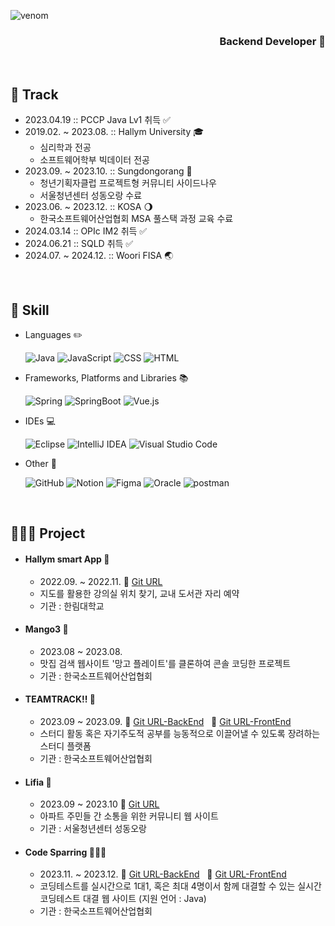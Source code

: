![venom](https://capsule-render.vercel.app/api?type=venom&height=150&text=Kim%20Hye%20Bin&fontSize=50&color=0:000000,1000:D3D3D3&stroke=000000&fontColor=DCDCDC)
<h3 align="right">Backend Developer 🚀</h3>

<!--## .🙋🏻‍♀️ Introduction~-
- 🔗 [Tistory URL](https://kimparkpark.tistory.com/)
- 🔗 [Notion URL]() 고민-->
<br>

## 🐾 Track
- 2023.04.19 :: PCCP Java Lv1 취득 ✅
- 2019.02. ~ 2023.08. :: Hallym University 🎓
  - 심리학과 전공
  - 소프트웨어학부 빅데이터 전공
- 2023.09. ~ 2023.10. :: Sungdongorang 🏡
  - 청년기획자클럽 프로젝트형 커뮤니티 사이드나우
  - 서울청년센터 성동오랑 수료
- 2023.06. ~ 2023.12. :: KOSA 🌖
  - 한국소프트웨어산업협회 MSA 풀스택 과정 교육 수료
- 2024.03.14 :: OPIc IM2 취득 ✅
- 2024.06.21 :: SQLD 취득 ✅
- 2024.07. ~ 2024.12. :: Woori FISA 🌏
<br>

## 📌 Skill
- Languages ✏️

  ![Java](https://img.shields.io/badge/java-%23ED8B00.svg?style=for-the-badge&logo=openjdk&logoColor=white)
  ![JavaScript](https://img.shields.io/badge/javascript-%23323330.svg?style=for-the-badge&logo=javascript&logoColor=%23F7DF1E)
  ![CSS](https://img.shields.io/badge/css-%231572B6.svg?style=for-the-badge&logo=css3&logoColor=white)
  ![HTML](https://img.shields.io/badge/html-%23E34F26.svg?style=for-the-badge&logo=html5&logoColor=white)
  <!--![JSON](https://img.shields.io/badge/json-black?style=for-the-badge&logo=json&logoColor=white)-->
- Frameworks, Platforms and Libraries 📚

  ![Spring](https://img.shields.io/badge/spring-%236DB33F.svg?style=for-the-badge&logo=spring&logoColor=white)
  ![SpringBoot](https://img.shields.io/badge/springboot-%236DB33F.svg?style=for-the-badge&logo=springboot&logoColor=white)
  ![Vue.js](https://img.shields.io/badge/vue.js-%2335495e.svg?style=for-the-badge&logo=vuedotjs&logoColor=%234FC08D)
  <!--![jQuery](https://img.shields.io/badge/jquery-%230769AD.svg?style=for-the-badge&logo=jquery&logoColor=white)
  ![Bootstrap](https://img.shields.io/badge/bootstrap-%238511FA.svg?style=for-the-badge&logo=bootstrap&logoColor=white)-->
- IDEs 💻

  ![Eclipse](https://img.shields.io/badge/Eclipse-FE7A16.svg?style=for-the-badge&logo=Eclipse&logoColor=white)
  ![IntelliJ IDEA](https://img.shields.io/badge/IntelliJIDEA-000000.svg?style=for-the-badge&logo=intellij-idea&logoColor=white)
  ![Visual Studio Code](https://img.shields.io/badge/Visual%20Studio%20Code-0078d7.svg?style=for-the-badge&logo=visual-studio-code&logoColor=white)
  <!--![Android Studio](https://img.shields.io/badge/Android%20Studio-3DDC84.svg?style=for-the-badge&logo=android-studio&logoColor=white)
  ![RStudio](https://img.shields.io/badge/RStudio-4285F4?style=for-the-badge&logo=rstudio&logoColor=white)-->
- Other 💭

  ![GitHub](https://img.shields.io/badge/github-%23121011.svg?style=for-the-badge&logo=github&logoColor=white)
  ![Notion](https://img.shields.io/badge/Notion-%23000000.svg?style=for-the-badge&logo=notion&logoColor=white)
  ![Figma](https://img.shields.io/badge/figma-%23F24E1E.svg?style=for-the-badge&logo=figma&logoColor=white)
  ![Oracle](https://img.shields.io/badge/Oracle-F80000?style=for-the-badge&logo=oracle&logoColor=white)
  ![postman](https://img.shields.io/badge/-postman-FF6C37?style=for-the-badge&logo=postman&logoColor=white)
  <!--![Docker](https://img.shields.io/badge/docker-%230db7ed.svg?style=for-the-badge&logo=docker&logoColor=white)-->
  <!--![Gradle](https://img.shields.io/badge/Gradle-02303A.svg?style=for-the-badge&logo=Gradle&logoColor=white)-->
  <!--![Apache Tomcat](https://img.shields.io/badge/apache%20tomcat-%23F8DC75.svg?style=for-the-badge&logo=apache-tomcat&logoColor=black)
  ![amazons3](https://img.shields.io/badge/-amazon%20s3-569A31?style=for-the-badge&logo=amazons3&logoColor=white)
  ![Swagger](https://img.shields.io/badge/-Swagger-%23Clojure?style=for-the-badge&logo=swagger&logoColor=white)-->
<br>

## 👩🏻‍💻 Project
- <h4>Hallym smart App 📱</h4>

  - 2022.09. ~ 2022.11. 🔗 [Git URL](https://github.com/qbobl5/Hallym_smart_App.git)
  - 지도를 활용한 강의실 위치 찾기, 교내 도서관 자리 예약
  - 기관 : 한림대학교
- <h4>Mango3 🥭</h4> 

  - 2023.08 ~ 2023.08.
  - 맛집 검색 웹사이트 '망고 플레이트'를 클론하여 콘솔 코딩한 프로젝트
  - 기관 : 한국소프트웨어산업협회
- <h4>TEAMTRACK!! 👥</h4>

  - 2023.09 ~ 2023.09. 🔗 [Git URL-BackEnd](https://github.com/qbobl5/KOSA_TeamTrack_Back.git) &nbsp; 🔗 [Git URL-FrontEnd](https://github.com/qbobl5/KOSA_TeamTrack_Front.git)
  - 스터디 활동 혹은 자기주도적 공부를 능동적으로 이끌어낼 수 있도록 장려하는 스터디 플랫폼
  - 기관 : 한국소프트웨어산업협회
- <h4>Lifia 🏡</h4>

  - 2023.09 ~ 2023.10 🔗 [Git URL](https://github.com/SIDENOW-LIFIA/FE-Lifia.git)
  - 아파트 주민들 간 소통을 위한 커뮤니티 웹 사이트
  - 기관 : 서울청년센터 성동오랑
- <h4>Code Sparring 👩🏻‍💻</h4>

  - 2023.11. ~ 2023.12. 🔗 [Git URL-BackEnd](https://github.com/qbobl5/code-sparring-back.git) &nbsp; 🔗 [Git URL-FrontEnd](https://github.com/qbobl5/code-sparring-front.git)
  - 코딩테스트를 실시간으로 1대1, 혹은 최대 4명이서 함께 대결할 수 있는 실시간 코딩테스트 대결 웹 사이트 (지원 언어 : Java)
  - 기관 : 한국소프트웨어산업협회
<br>
